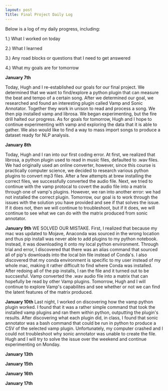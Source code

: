 ```yaml
---
layout: post
Title: Final Project Daily Log
---
```


Below is a log of my daily progress, including:

1.) What I worked on today

2.) What I learned

3.) Any road blocks or questions that I need to get answered

4.) What my goals are for tomorrow

**January 7th**

Today, Hugh and I re-established our goals for our final project. We determined that we want to find/explore a python plugin that can measure the beat and tempo of a certain song. After we determined our goal, we researched and found an interesting plugin called Vamp and Sonic Annotator. Together they work in unison to read and process a song. We then pip installed vamp and librosa. We began experimenting, but the fire drill halted our progress. As for goals for tomorrow, Hugh and I hope to continue experimenting with vamp and exploring the data that it is able to gather. We also would like to find a way to mass import songs to produce a dataset ready for NLP analysis. 

**January 8th**

Today, Hugh and I ran into our first coding error. At first, we realized that librosa, a python plugin used to read in music files, defaulted to .wav files. We had originally used an online converter, however, since this course is practically computer science, we decided to research various python plugins to convert mp3 files. After a few attempts at brew installing the correct files, we successfully converted the audio file. Next, we tried to continue with the vamp protocal to covert the audio file into a matrix through one of vamp's plugins. However, we ran into another error: we had not installed the correct plugin. Tomorrow, our goal is to work through the issues with the solution you have provided and see if that solves the issue. If it does not, then we will continue to troubleshoot, but if it does, we will continue to see what we can do with the matrix produced from sonic annotator. 

**January 9th**
WE SOLVED OUR MISTAKE. First, I realized that because my mac was updated to Mojave, Anaconda was sourced in the wrong location and thus pip install was never able to add plugins to my python notebook. Instead, it was downloading it onto my local python environment. Through trial and error, I discovered that there was an alias command that sourced all of pip's downloads into the local bin file instead of Conda's. I also discovered that my conda environment is specific to my user instead of my whole mac, making it rather difficult to find where Conda was installed. After redoing all of the pip installs, I ran the file and it turned out to be succsesful. Vamp converted the .wav audio file into a matrix that can hopefully be read by other Vamp plugins. Tomorrow, Hugh and I will continue to explore Vamp's capabilites and see whether or not we can find the latent features of the matrix produced. 


**January 10th**
Last night, I worked on discovering how the vamp python plugin worked. I found that it was a rather simple command that took the installed vamp plugins and ran them within python, outputting the plugin's results. After discovering what each plugin did, in class, I found that sonic annotator was a bash command that could be run in python to produce a CSV of the selected vamp plugin. Unfortunately, my computer crashed and I could not troubleshoot why sonic annotator was unable to create the file. Hugh and I will try to solve the issue over the weekend and continue experimenting on Monday. 

**January 13th**

**January 15th**

**January 16th**

**January 17th**